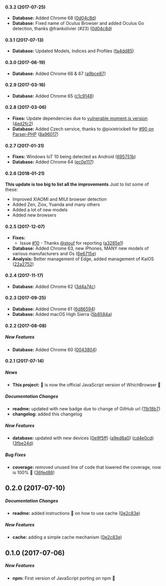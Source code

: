 #### 0.3.2 (2017-07-25)
* **Database:** Added Chrome 68 ([0d04c8d](https://github.com/WhichBrowser/Parser-JavaScript/commit/0d04c8def9971c7a6bf16e1b1398bb475e69a310))
* **Database:** Fixed name of Oculus Browser and added Oculus Go detection, thanks @frankolivier (#23) ([0d04c8d](https://github.com/WhichBrowser/Parser-JavaScript/commit/0d04c8def9971c7a6bf16e1b1398bb475e69a310))

#### 0.3.1 (2017-07-13)
* **Database:** Updated Models, Indices and Profiles ([fa4dd85](https://github.com/WhichBrowser/Parser-JavaScript/commit/fa4dd8514991578da4102027269071db860194f3))

#### 0.3.0 (2017-06-19)
* **Database:** Added Chrome 66 & 67 ([a9bce87](https://github.com/WhichBrowser/Parser-JavaScript/commit/a9bce872a9a17491539aca760d2627f1af2a6beb))

#### 0.2.9 (2017-03-16)
* **Database:** Added Chrome 65 ([c1c9148](https://github.com/WhichBrowser/Parser-JavaScript/commit/c1c9148397b179d0655ec0f5b181d8e65511df38))

#### 0.2.8 (2017-03-06)
* **Fixes:** Update dependencies due to [vulnerable moment.js version](https://nvd.nist.gov/vuln/detail/CVE-2017-18214)  ([4ed2fc2](https://github.com/WhichBrowser/Parser-JavaScript/commit/4ed2fc296e1949b0cb8c5563a65b8cf97649241a))
* **Database:** Added Czech service, thanks to @pixietrixibell for [#90 on Parser-PHP](https://github.com/WhichBrowser/Parser-PHP/pull/90) ([8a96017](https://github.com/WhichBrowser/Parser-JavaScript/commit/8a96017408ac35b37e73d31b7746ad84723dcfc0))

#### 0.2.7 (2017-01-31)
* **Fixes:** Windows IoT 10 being detected as Android ([695751b](https://github.com/WhichBrowser/Parser-JavaScript/commit/695751b00a28b6ca28208c944e8bbf13a230c798))
* **Database:** Added Chrome 64 ([ec0e117](https://github.com/WhichBrowser/Parser-JavaScript/commit/ec0e117b7e1f56a68d53cc2e8d0982b23827994a))

#### 0.2.6 (2018-01-21)
**This update is too big to list all the improvements** 
Just to list some of these:

* Improved XIAOMI and MIUI browser detection
* Added Zen, Ziox, Yuanda and many others
* Added a lot of new models
* Added new browsers

#### 0.2.5 (2017-12-07)
* **Fixes:** 
    * Issue [#10](https://github.com/WhichBrowser/Parser-JavaScript/issues/10) - Thanks [@stouf](https://github.com/stouf) for reporting ([a3285e1](https://github.com/WhichBrowser/Parser-JavaScript/commit/a3285e1f1f439bccbbe2c1bb93abfdcd3a93f7de))
* **Database:** Added Chrome 63, new iPhones, MANY new models of various manufacturers and Os ([6e6715e](https://github.com/WhichBrowser/Parser-JavaScript/commit/6e6715e022bb26e2a4bd5a7f24a6fc2a9a023ebb))
* **Analysis:** Better management of Edge, added management of KaiOS ([22a2752](https://github.com/WhichBrowser/Parser-JavaScript/commit/22a27520ce38dd5f50954387b5e0499c88bef1e0))

#### 0.2.4 (2017-11-17) 
* **Database:** Added Chrome 62 ([3d4a74c](https://github.com/WhichBrowser/Parser-JavaScript/commit/3d4a74c1cf995a41bde6a6136bfd076d9e877286))

#### 0.2.3 (2017-09-25) 
* **Database:** Added Chrome 61 ([6d86594](https://github.com/WhichBrowser/Parser-JavaScript/commit/6d86594e82e795fb1720dfc162c002e73889be4b))
* **Database:** Added macOS High Sierra ([5b8584a](https://github.com/WhichBrowser/Parser-JavaScript/commit/5b8584adf81f449b75d851c34d2d6ab39d138579))

#### 0.2.2 (2017-08-08)

##### New Features
* **Database:** Added Chrome 60 ([0043804](https://github.com/WhichBrowser/Parser-JavaScript/commit/00438049ff3f30fb2810a980c88146b2112eff0b))

#### 0.2.1 (2017-07-14)

##### News
* **This project:** 🎊 is now the official JavaScript version of WhichBrowser 🍾

##### Documentation Changes
* **readme:** updated with new badge due to change of GitHub url ([11b18b7](https://github.com/WhichBrowser/Parser-JavaScript/commit/11b18b76409edeece95a8fd32fdb13b466ab1e8f))
* **changelog:** added this changelog

##### New Features
* **database:** updated with new devices ([0e9f5ff](https://github.com/WhichBrowser/Parser-JavaScript/commit/0e9f5ffe6c8c571edec13d9590c67348247a8bc1))
([a9ed8a0](https://github.com/WhichBrowser/Parser-JavaScript/commit/a9ed8a0a45206eae7a64f8f86f861688b4ed3cca))
([cd4e0cd](https://github.com/WhichBrowser/Parser-JavaScript/commit/cd4e0cd158a897a917593e41cddd992b9325b53e))
([3fbe24d](https://github.com/WhichBrowser/Parser-JavaScript/commit/3fbe24d223eb45d3fd14e97e91f55ef5f98be065))

##### Bug Fixes
* **coverage:** removed unused line of code that lowered the coverage, now is 100% 🎉 ([36fed88](https://github.com/WhichBrowser/Parser-JavaScript/commit/36fed88210cbfd38f65911a03d1d90be6e3553c4))

## 0.2.0 (2017-07-10)

##### Documentation Changes

* **readme:** added instructions 📖 on how to use cache ([0e2c83e](https://github.com/WhichBrowser/Parser-JavaScript/commit/0e2c83e5cd53bcaa5c59047ea8665a9e48174ff8))

##### New Features
* **cache:** adding a simple cache mechanism ([0e2c83e](https://github.com/WhichBrowser/Parser-JavaScript/commit/0e2c83e5cd53bcaa5c59047ea8665a9e48174ff8))

## 0.1.0 (2017-07-06)

##### New Features

* **npm:** First version of JavaScript porting on npm 🎇
